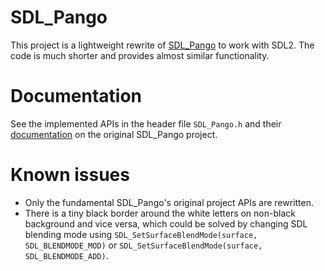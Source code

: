 # SDL_Pango

This project is a lightweight rewrite of
[SDL_Pango](http://sdlpango.sourceforge.net/) to work with SDL2. The
code is much shorter and provides almost similar functionality.

# Documentation

See the implemented APIs in the header file `SDL_Pango.h` and their
[documentation](http://sdlpango.sourceforge.net/_s_d_l___pango_8c.html) on the
original SDL_Pango project.

# Known issues

* Only the fundamental SDL_Pango's original project APIs are rewritten.
* There is a tiny black border around the white letters on non-black background
and vice versa, which could be solved by changing SDL blending mode using
`SDL_SetSurfaceBlendMode(surface, SDL_BLENDMODE_MOD)` or
`SDL_SetSurfaceBlendMode(surface, SDL_BLENDMODE_ADD)`.
